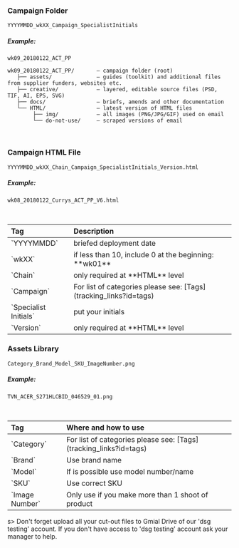 ### Campaign Folder
``` Folder
YYYYMMDD_wkXX_Campaign_SpecialistInitials
```
##### Example:
<i class="far fa-fw fa-folder example"></i> `wk09_20180122_ACT_PP`
``` Subfolders
wk09_20180122_ACT_PP/       — campaign folder (root)
   ├── assets/              — guides (toolkit) and additional files from supplier funders, websites etc.
   ├── creative/            — layered, editable source files (PSD, TIF, AI, EPS, SVG)
   ├── docs/                — briefs, amends and other documentation
   └── HTML/                — latest version of HTML files
        ├── img/            — all images (PNG/JPG/GIF) used on email
        └── do-not-use/     — scraped versions of email
```

<br>

### Campaign HTML File
``` File
YYYYMMDD_wkXX_Chain_Campaign_SpecialistInitials_Version.html
```

##### Example:
<i class="far fa-fw fa-file-code example"></i> `wk08_20180122_Currys_ACT_PP_V6.html`

<br>

<table class="tweak fw">
  <thead>
    <tr>
      <th style="text-align:left">Tag</th>
      <th style="text-align:left">Description</th>
    </tr>
  </thead>
  <tbody>
    <tr>
      <td style="text-align:left">`YYYYMMDD`</td>
      <td style="text-align:left">briefed deployment date</td>
    </tr>
    <tr>
      <td style="text-align:left">`wkXX`</td>
      <td style="text-align:left">if less than 10, include 0 at the beginning: **wk01**</td>
    </tr>
    <tr>
      <td style="text-align:left">`Chain`</td>
      <td style="text-align:left">only required at **HTML** level</td>
    </tr>
    <tr>
      <td style="text-align:left">`Campaign`</td>
      <td style="text-align:left">For list of categories please see: [Tags](tracking_links?id=tags)</td>
    </tr>
    <tr>
      <td style="text-align:left">`Specialist Initials`</td>
      <td style="text-align:left">put your initials</td>
    </tr>
    <tr>
      <td style="text-align:left">`Version`</td>
      <td style="text-align:left">only required at **HTML** level</td>
    </tr>
  </tbody>
</table>


### Assets Library

``` PNG
Category_Brand_Model_SKU_ImageNumber.png
```
##### Example:

<i class="far fa-file-image"></i> `TVN_ACER_S271HLCBID_046529_01.png`

<br>

<table class="tweak style">
  <thead>
    <tr>
      <th style="text-align:left">Tag</th>
      <th style="text-align:left">Where and how to use</th>
    </tr>
  </thead>
  <tbody>
    <tr>
      <td style="text-align:left">`Category`</td>
      <td style="text-align:left">For list of categories please see: [Tags](tracking_links?id=tags)</td>
    </tr>
    <tr>
      <td style="text-align:left">`Brand`</td>
      <td style="text-align:left">Use brand name</td>
    </tr>
    <tr>
      <td style="text-align:left">`Model`</td>
      <td style="text-align:left">If is possible use model number/name</td>
    </tr>
    <tr>
      <td style="text-align:left">`SKU`</td>
      <td style="text-align:left">Use correct SKU</td>
    </tr>
    <tr>
      <td style="text-align:left">`Image Number`</td>
      <td style="text-align:left">Only use if you make more than 1 shoot of product</td>
    </tr>
  </tbody>
</table>

s> Don't forget upload all your cut-out files to Gmial Drive of our 'dsg testing' account. If you don't have access to 'dsg testing' account ask your manager to help.

